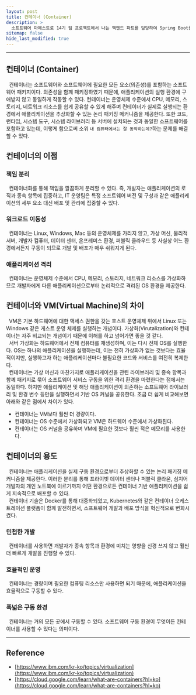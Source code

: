 ```yaml
---
layout: post
title: 컨테이너 (Container)
description: >
  소프트웨어 마에스트로 14기 팀 프로젝트에서 나는 백엔드 파트를 담당하여 Spring Boot를 통한 WAS 개발을 하게 되었다. Docker를 우리 프로젝트에 도입하게 된다면 우리 프로젝트에 어떠한 이점이 있는 지 학습 차 게시글을 작성하게 되었다.
sitemap: false
hide_last_modified: true
---
```


---

## 컨테이너 (Container)

&nbsp; 컨테이너는 소프트웨어와 소프트웨어에 필요한 모든 요소(의존성)를 포함하는 소프트웨어 패키지이다. 의존성을 함께 패키징하였기 때문에, 애플리케이션의 실행 환경에 구애받지 않고 동일하게 작동할 수 있다. 컨테이너는 운영체제 수준에서 CPU, 메모리, 스토리지, 네트워크 리소스를 쉽게 공유할 수 있게 해주며 컨테이너가 실제로 실행되는 환경에서 애플리케이션을 추상화할 수 있는 논리 패키징 메커니즘을 제공한다. 또한 코드, 런타임, 시스템 도구, 시스템 라이브러리 등 서버에 설치되는 것과 동일한 소프트웨어를 포함하고 있는데, 이렇게 함으로써 소위 `내 컴퓨터에서는 잘 동작하는데?`하는 문제를 해결할 수 있다.

## 컨테이너의 이점

### 책임 분리

&nbsp; 컨테이너화를 통해 책임을 깔끔하게 분리할 수 있다. 즉, 개발자는 애플리케이션의 로직과 종속 항목에 집중하고, IT 운영팀은 특정 소프트웨어 버전 및 구성과 같은 애플리케이션의 세부 요소 대신 배포 및 관리에 집중할 수 있다.

### 워크로드 이동성

&nbsp; 컨테이너는 Linux, Windows, Mac 등의 운영체제를 가리지 않고, 가상 머신, 물리적 서버, 개발자 컴퓨터, 데이터 센터, 온프레미스 환경, 퍼블릭 클라우드 등 사실상 어느 환경에서든지 구동이 되므로 개발 및 배포가 매우 쉬워지게 된다.

### 애플리케이션 격리

&nbsp; 컨테이너는 운영체제 수준에서 CPU, 메모리, 스토리지, 네트워크 리소스를 가상화하므로 개발자에게 다른 애플리케이션으로부터 논리적으로 격리된 OS 환경을 제공한다.

## 컨테이너와 VM(Virtual Machine)의 차이

&nbsp; VM은 기본 하드웨어에 대한 액세스 권한을 갖는 호스트 운영체제 위에서 Linux 또는 Windows 같은 게스트 운영 체제를 실행하는 개념이다. 가상화(Virutalization)와 컨테이너는 자주 비교되는 개념이기 때문에 이해를 하고 넘어가면 좋을 것 같다.<br>
&nbsp; 서버 가상화는 하드웨어에서 전체 컴퓨터를 재생성하며, 이는 다시 전체 OS를 실행한다. OS는 하나의 애플리케이션을 실행하는데, 이는 전혀 가상화가 없는 것보다는 효율적이지만, 실행하고자 하는 애플리케이션마다 불필요한 코드와 서비스를 여전히 복제한다.<br>
&nbsp; 컨테이너는 가상 머신과 마찬가지로 애플리케이션을 관련 라이브러리 및 종속 항목과 함꼐 패키지로 묶어 소프트웨어 서비스 구동을 위한 격리 환경을 마련한다는 점에서는 동일하다. 하지만 애플리케이션 및 해당 애플리케이션이 의존하는 소프트웨어 라이브러리 및 환경 변수 등만을 실행하면서 기반 OS 커널을 공유한다. 조금 더 쉽게 비교해보면 아래와 같은 점에서 차이가 있다.

- 컨테이너는 VM보다 훨씬 더 경량이다.
- 컨테이너는 OS 수준에서 가상화되고 VM은 하드웨어 수준에서 가상화된다.
- 컨테이너는 OS 커널을 공유하며 VM에 필요한 것보다 훨씬 적은 메모리를 사용한다.

## 컨테이너의 용도

&nbsp; 컨테이너는 애플리케이션을 실제 구동 환경으로부터 추상화할 수 있는 논리 패키징 메커니즘을 제공한다. 이러한 분리를 통해 프라이빗 데이터 센터나 퍼블릭 클라욷, 심지어 개발자의 개인 노트북에 이르기까지 어떤 환경으로든 컨테이너 기반 애플리케이션을 쉽게 지속적으로 배포할 수 있다.<br>
&nbsp; 컨테이너 기술은 Docker를 통해 대중화되었고, Kubernetes와 같은 컨테이너 오케스트레이션 플랫폼이 함께 발전하면서, 소프트웨어 개발과 배포 방식을 혁신적으로 변화시켰다.

### 민첩한 개발

&nbsp; 컨테이너를 사용하면 개발자가 종속 항목과 환경에 미치는 영향을 신경 쓰지 않고 훨씬 더 빠르게 개발을 진행할 수 있다.

### 효율적인 운영

&nbsp; 컨테이너는 경량이며 필요한 컴퓨팅 리소스만 사용하면 되기 때문에, 애플리케이션을 효율적으로 구동할 수 있다.

### 폭넓은 구동 환경

&nbsp; 컨테이너는 거의 모든 곳에서 구동할 수 있다. 소프트웨어 구동 환경이 무엇이든 컨테이너를 사용할 수 있다는 의미이다.

---

## Reference

- [https://www.ibm.com/kr-ko/topics/virtualization](https://www.ibm.com/kr-ko/topics/virtualization)
- [https://cloud.google.com/learn/what-are-containers?hl=ko](https://cloud.google.com/learn/what-are-containers?hl=ko)
